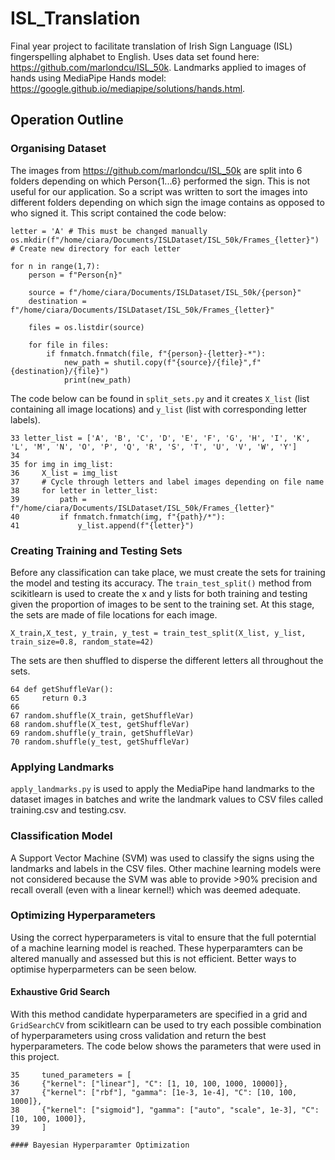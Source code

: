 # ISL_Translation
Final year project to facilitate translation of Irish Sign Language (ISL) fingerspelling alphabet to English. Uses data set found here: https://github.com/marlondcu/ISL_50k. Landmarks applied to images of hands using MediaPipe Hands model: https://google.github.io/mediapipe/solutions/hands.html.

## Operation Outline
### Organising Dataset
The images from https://github.com/marlondcu/ISL_50k are split into 6 folders depending on which Person{1...6} performed the sign. This is not useful for our application. So a script was written to sort the images into different folders depending on which sign the image contains as opposed to who signed it. This script contained the code below:
```
letter = 'A' # This must be changed manually 
os.mkdir(f"/home/ciara/Documents/ISLDataset/ISL_50k/Frames_{letter}") # Create new directory for each letter

for n in range(1,7):
    person = f"Person{n}"

    source = f"/home/ciara/Documents/ISLDataset/ISL_50k/{person}"
    destination = f"/home/ciara/Documents/ISLDataset/ISL_50k/Frames_{letter}"

    files = os.listdir(source)

    for file in files:
        if fnmatch.fnmatch(file, f"{person}-{letter}-*"):
            new_path = shutil.copy(f"{source}/{file}",f"{destination}/{file}")
            print(new_path)
```

The code below can be found in `split_sets.py` and it creates `X_list` (list containing all image locations) and `y_list` (list with corresponding letter labels).

```
33 letter_list = ['A', 'B', 'C', 'D', 'E', 'F', 'G', 'H', 'I', 'K', 'L', 'M', 'N', 'O', 'P', 'Q', 'R', 'S', 'T', 'U', 'V', 'W', 'Y']
34 
35 for img in img_list:
36     X_list = img_list
37     # Cycle through letters and label images depending on file name
38     for letter in letter_list:
39         path = f"/home/ciara/Documents/ISLDataset/ISL_50k/Frames_{letter}"
40         if fnmatch.fnmatch(img, f"{path}/*"):
41             y_list.append(f"{letter}")
```
### Creating Training and Testing Sets
Before any classification can take place, we must create the sets for training the model and testing its accuracy. The `train_test_split()` method from scikitlearn is used to create the x and y lists for both training and testing given the proportion of images to be sent to the training set. At this stage, the sets are made of file locations for each image.
```
X_train,X_test, y_train, y_test = train_test_split(X_list, y_list, train_size=0.8, random_state=42)
```

The sets are then shuffled to disperse the different letters all throughout the sets.
```
64 def getShuffleVar():
65     return 0.3
66 
67 random.shuffle(X_train, getShuffleVar)
68 random.shuffle(X_test, getShuffleVar)
69 random.shuffle(y_train, getShuffleVar)
70 random.shuffle(y_test, getShuffleVar)
```

### Applying Landmarks
`apply_landmarks.py` is used to apply the MediaPipe hand landmarks to the dataset images in batches and write the landmark values to CSV files called training.csv and testing.csv.

### Classification Model
A Support Vector Machine (SVM) was used to classify the signs using the landmarks and labels in the CSV files. Other machine learning models were not considered because the SVM was able to provide >90% precision and recall overall (even with a linear kernel!) which was deemed adequate. 

### Optimizing Hyperparameters
Using the correct hyperparameters is vital to ensure that the full poterntial of a machine learning model is reached. These hyperparamters can be altered manually and assessed but this is not efficient. Better ways to optimise hyperparmeters can be seen below.

#### Exhaustive Grid Search
With this method candidate hyperparameters are specified in a grid and `GridSearchCV` from scikitlearn can be used to try each possible combination of hyperparameters using cross validation and return the best hyperparameters. The code below shows the parameters that were used in this project.
```
35     tuned_parameters = [
36     {"kernel": ["linear"], "C": [1, 10, 100, 1000, 10000]},
37     {"kernel": ["rbf"], "gamma": [1e-3, 1e-4], "C": [10, 100, 1000]},
38     {"kernel": ["sigmoid"], "gamma": ["auto", "scale", 1e-3], "C": [10, 100, 1000]},
39     ]

#### Bayesian Hyperparamter Optimization
